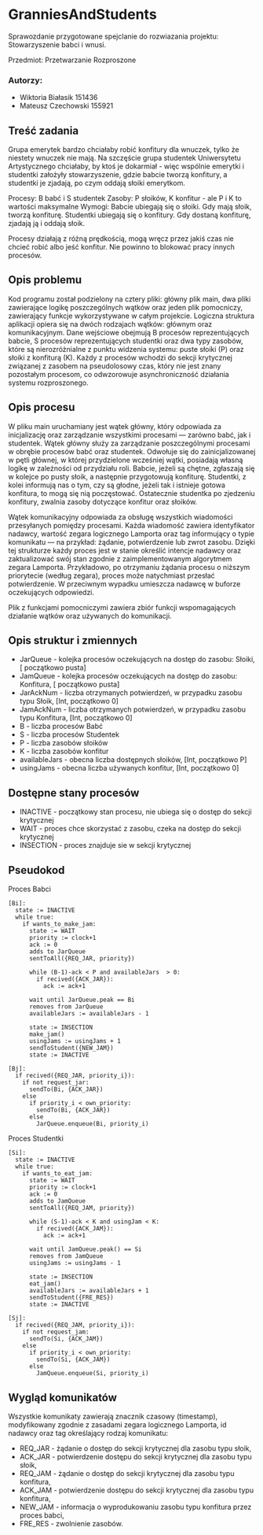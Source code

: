 # GranniesAndStudents
Sprawozdanie przygotowane spejclanie do rozwiazania projektu: Stowarzyszenie babci i wnusi. 

Przedmiot: Przetwarzanie Rozproszone

### Autorzy:
- Wiktoria Białasik 151436
- Mateusz Czechowski 155921

## Treść zadania
Grupa emerytek bardzo chciałaby robić konfitury dla wnuczek, tylko że niestety wnuczek nie mają. Na szczęście grupa studentek Uniwersytetu Artystycznego chciałaby, by ktoś je dokarmiał - więc wspólnie emerytki i studentki założyły stowarzyszenie, gdzie babcie tworzą konfitury, a studentki je zjadają, po czym oddają słoiki emerytkom. 

Procesy: B babć i S studentek 
Zasoby: P słoików, K konfitur - ale P i K to wartości maksymalne 
Wymogi: Babcie ubiegają się o słoiki. Gdy mają słoik, tworzą konfiturę. Studentki ubiegają się o konfitury. Gdy dostaną konfiturę, zjadają ją i oddają słoik. 

Procesy działają z różną prędkością, mogą wręcz przez jakiś czas nie chcieć robić albo jeść konfitur. Nie powinno to blokować pracy innych procesów.

## Opis problemu
Kod programu został podzielony na cztery pliki: główny plik main, dwa pliki zawierające logikę poszczególnych wątków oraz jeden plik pomocniczy, zawierający funkcje wykorzystywane w całym projekcie. Logiczna struktura aplikacji opiera się na dwóch rodzajach wątków: głównym oraz komunikacyjnym. Dane wejściowe obejmują B procesów reprezentujących babcie, S procesów reprezentujących studentki oraz dwa typy zasobów, które są nierozróżnialne z punktu widzenia systemu: puste słoiki (P) oraz słoiki z konfiturą (K). Każdy z procesów wchodzi do sekcji krytycznej związanej z zasobem na pseudolosowy czas, który nie jest znany pozostałym procesom, co odwzorowuje asynchroniczność działania systemu rozproszonego.

## Opis procesu
W pliku main uruchamiany jest wątek główny, który odpowiada za inicjalizację oraz zarządzanie wszystkimi procesami — zarówno babć, jak i studentek. 
Wątek główny służy za zarządzanie poszczególnymi procesami w obrębie procesów babć oraz studentek. Odwołuje się do zainicjalizowanej w pętli głównej, w której przydzielone wcześniej wątki, posiadają własną logikę w zależności od przydziału roli. Babcie, jeżeli są chętne, zgłaszają się w kolejce po pusty słoik, a następnie przygotowują konfiturę. Studentki, z kolei informują nas o tym, czy są głodne, jeżeli tak i istnieje gotowa konfitura, to mogą się nią poczęstować. Ostatecznie studentka po zjedzeniu konfitury, zwalnia zasoby dotyczące konfitur oraz słoików. 

Wątek komunikacyjny odpowiada za obsługę wszystkich wiadomości przesyłanych pomiędzy procesami. Każda wiadomość zawiera identyfikator nadawcy, wartość zegara logicznego Lamporta oraz tag informujący o typie komunikatu — na przykład: żądanie, potwierdzenie lub zwrot zasobu. Dzięki tej strukturze każdy proces jest w stanie określić intencje nadawcy oraz zaktualizować swój stan zgodnie z zaimplementowanym algorytmem zegara Lamporta. Przykładowo, po otrzymaniu żądania procesu o niższym priorytecie (według zegara), proces może natychmiast przesłać potwierdzenie. W przeciwnym wypadku umieszcza nadawcę w buforze oczekujących odpowiedzi. 

Plik z funkcjami pomocniczymi zawiera zbiór funkcji wspomagających działanie wątków oraz używanych do komunikacji.

## Opis struktur i zmiennych 
- JarQueue - kolejka procesów oczekujących na dostęp do zasobu: Słoiki, [<Queue> początkowo pusta]
- JamQueue - kolejka procesów oczekujących na dostęp do zasobu: Konfitura, [<Queue> początkowo pusta]
- JarAckNum - liczba otrzymanych potwierdzeń, w przypadku zasobu typu Słoik, [Int, początkowo 0]
- JamAckNum - liczba otrzymanych potwierdzeń, w przypadku zasobu typu Konfitura, [Int, początkowo 0] 
- B - liczba procesów Babć
- S - liczba procesów Studentek
- P - liczba zasobów słoików
- K - liczba zasobów konfitur
- availableJars - obecna liczba dostępnych słoików, [Int, początkowo P]
- usingJams - obecna liczba używanych konfitur, [Int, początkowo 0]

## Dostępne stany procesów
- INACTIVE - początkowy stan procesu, nie ubiega się o dostęp do sekcji krytycznej
- WAIT - proces chce skorzystać z zasobu, czeka na dostęp do sekcji krytycznej
- INSECTION - proces znajduje sie w sekcji krytycznej

## Pseudokod
Proces Babci
```
[Bi]:
  state := INACTIVE
  while true:
    if wants_to_make_jam: 
      state := WAIT
      priority := clock+1
      ack := 0
      adds to JarQueue
      sentToAll({REQ_JAR, priority})

      while (B-1)-ack < P and availableJars  > 0:
        if recived({ACK_JAR}):
          ack := ack+1

      wait until JarQueue.peak == Bi
      removes from JarQueue
      availableJars := availableJars - 1

      state := INSECTION
      make_jam()
      usingJams := usingJams + 1
      sendToStudent({NEW_JAM})
      state := INACTIVE

[Bj]:
  if recived({REQ_JAR, priority_i}):
    if not request_jar:
      sendTo(Bi, {ACK_JAR})
    else
      if priority_i < own_priority:
        sendTo(Bi, {ACK_JAR})
      else
        JarQueue.enqueue(Bi, priority_i)

```

Proces Studentki
```
[Si]:
  state := INACTIVE
  while true:
    if wants_to_eat_jam: 
      state := WAIT
      priority := clock+1
      ack := 0
      adds to JamQueue
      sentToAll({REQ_JAM, priority})

      while (S-1)-ack < K and usingJam < K:
        if recived({ACK_JAM}):
          ack := ack+1

      wait until JamQueue.peak() == Si
      removes from JamQueue
      usingJams := usingJams - 1

      state := INSECTION
      eat_jam()
      availableJars := availableJars + 1
      sendToStudent({FRE_RES})
      state := INACTIVE

[Sj]:
  if recived({REQ_JAM, priority_i}):
    if not request_jam:
      sendTo(Si, {ACK_JAM})
    else
      if priority_i < own_priority:
        sendTo(Si, {ACK_JAM})
      else
        JamQueue.enqueue(Si, priority_i)
```

## Wygląd komunikatów
Wszystkie komunikaty zawierają znacznik czasowy (timestamp), modyfikowany zgodnie z zasadami zegara logicznego Lamporta, id nadawcy oraz tag określający rodzaj komunikatu:
- REQ_JAR - żądanie o dostęp do sekcji krytycznej dla zasobu typu słoik,
- ACK_JAR - potwierdzenie dostępu do sekcji krytycznej dla zasobu typu słoik,
- REQ_JAM - żądanie o dostęp do sekcji krytycznej dla zasobu typu konfitura,
- ACK_JAM - potwierdzenie dostępu do sekcji krytycznej dla zasobu typu konfitura,
- NEW_JAM - informacja o wyprodukowaniu zasobu typu konfitura przez proces babci,
- FRE_RES - zwolnienie zasobów. 

